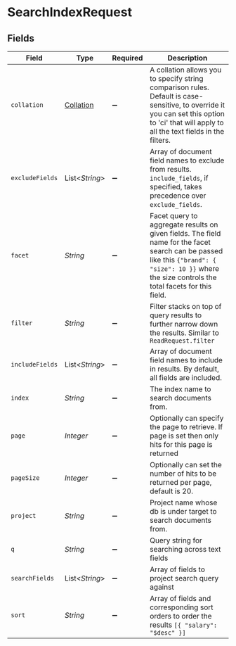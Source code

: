 # SearchIndexRequest


## Fields

| Field                                                                                                                                                                                              | Type                                                                                                                                                                                               | Required                                                                                                                                                                                           | Description                                                                                                                                                                                        |
| -------------------------------------------------------------------------------------------------------------------------------------------------------------------------------------------------- | -------------------------------------------------------------------------------------------------------------------------------------------------------------------------------------------------- | -------------------------------------------------------------------------------------------------------------------------------------------------------------------------------------------------- | -------------------------------------------------------------------------------------------------------------------------------------------------------------------------------------------------- |
| `collation`                                                                                                                                                                                        | [Collation](../../models/shared/Collation.md)                                                                                                                                                      | :heavy_minus_sign:                                                                                                                                                                                 | A collation allows you to specify string comparison rules. Default is case-sensitive, to override it you can set this option to 'ci' that will apply to all the text fields in the filters.        |
| `excludeFields`                                                                                                                                                                                    | List<*String*>                                                                                                                                                                                     | :heavy_minus_sign:                                                                                                                                                                                 | Array of document field names to exclude from results. `include_fields`, if specified, takes precedence over `exclude_fields`.                                                                     |
| `facet`                                                                                                                                                                                            | *String*                                                                                                                                                                                           | :heavy_minus_sign:                                                                                                                                                                                 | Facet query to aggregate results on given fields. The field name for the facet search can be passed like this `{"brand": { "size": 10 }}` where the size controls the total facets for this field. |
| `filter`                                                                                                                                                                                           | *String*                                                                                                                                                                                           | :heavy_minus_sign:                                                                                                                                                                                 | Filter stacks on top of query results to further narrow down the results. Similar to `ReadRequest.filter`                                                                                          |
| `includeFields`                                                                                                                                                                                    | List<*String*>                                                                                                                                                                                     | :heavy_minus_sign:                                                                                                                                                                                 | Array of document field names to include in results. By default, all fields are included.                                                                                                          |
| `index`                                                                                                                                                                                            | *String*                                                                                                                                                                                           | :heavy_minus_sign:                                                                                                                                                                                 | The index name to search documents from.                                                                                                                                                           |
| `page`                                                                                                                                                                                             | *Integer*                                                                                                                                                                                          | :heavy_minus_sign:                                                                                                                                                                                 | Optionally can specify the page to retrieve. If page is set then only hits for this page is returned                                                                                               |
| `pageSize`                                                                                                                                                                                         | *Integer*                                                                                                                                                                                          | :heavy_minus_sign:                                                                                                                                                                                 | Optionally can set the number of hits to be returned per page, default is 20.                                                                                                                      |
| `project`                                                                                                                                                                                          | *String*                                                                                                                                                                                           | :heavy_minus_sign:                                                                                                                                                                                 | Project name whose db is under target to search documents from.                                                                                                                                    |
| `q`                                                                                                                                                                                                | *String*                                                                                                                                                                                           | :heavy_minus_sign:                                                                                                                                                                                 | Query string for searching across text fields                                                                                                                                                      |
| `searchFields`                                                                                                                                                                                     | List<*String*>                                                                                                                                                                                     | :heavy_minus_sign:                                                                                                                                                                                 | Array of fields to project search query against                                                                                                                                                    |
| `sort`                                                                                                                                                                                             | *String*                                                                                                                                                                                           | :heavy_minus_sign:                                                                                                                                                                                 | Array of fields and corresponding sort orders to order the results `[{ "salary": "$desc" }]`                                                                                                       |
